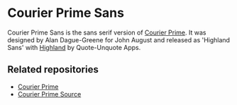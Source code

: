 # Courier Prime Sans

Courier Prime Sans is the sans serif version of [Courier Prime](https://github.com/quoteunquoteapps/CourierPrime). It was designed by Alan Dague-Greene for John August and released as 'Highland Sans' with [Highland](http://quoteunquoteapps.com/highland/) by Quote-Unquote Apps.

## Related repositories

- [Courier Prime](https://github.com/quoteunquoteapps/CourierPrime)
- [Courier Prime Source](https://github.com/quoteunquoteapps/Courier-Prime-Source)
